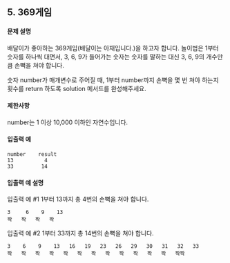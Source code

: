 ##  5. 369게임

#### 문제 설명

배달이가 좋아하는 369게임(배달이는 아재입니다.)을 하고자 합니다.
놀이법은 1부터 숫자를 하나씩 대면서, 3, 6, 9가 들어가는 숫자는 숫자를 말하는 대신 3, 6, 9의 개수만큼 손뼉을 쳐야 합니다.

숫자 number가 매개변수로 주어질 때, 1부터 number까지 손뼉을 몇 번 쳐야 하는지 횟수를 return 하도록 solution 메서드를 완성해주세요.

#### 제한사항

number는 1 이상 10,000 이하인 자연수입니다.

#### 입출력 예

```
number    result
13          4
33         14
```

#### 입출력 예 설명

입출력 예 #1
1부터 13까지 총 4번의 손뼉을 쳐야 합니다.

```
3     6    9    13
짝   짝   짝   짝
```

입출력 예 #2
1부터 33까지 총 14번의 손뼉을 쳐야 합니다.

```
3    6    9    13   16   19   23   26   29   30   31   32   33
짝   짝   짝   짝   짝   짝   짝   짝   짝   짝   짝   짝   짝짝
```